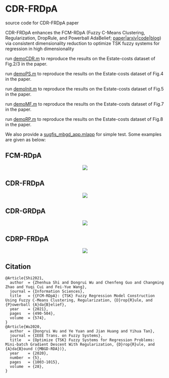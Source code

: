 # CDR-FRDpA
source code for CDR-FRDpA paper

CDR-FRDpA enhances the FCM-RDpA (Fuzzy C-Means Clustering, Regularization, DropRule, and Powerball AdaBelief; [paper](https://authors.elsevier.com/c/1dHuD4ZQE4EJG)|[arxiv](https://arxiv.org/abs/2012.00060)|[code](https://github.com/ZhenhuaShi/FCM-RDpA)|[blog](http://blog.sciencenet.cn/blog-3418535-1260629.html)) via consistent dimensionality reduction to optimize TSK fuzzy systems for regression in high dimensionality

run [demoCDR.m](https://github.com/ZhenhuaShi/CDR-FCM-RDpA/blob/main/demoCDR.m) to reproduce the results on the Estate-costs dataset of Fig.2/3 in the paper.

run [demoPS.m](https://github.com/ZhenhuaShi/CDR-FCM-RDpA/blob/main/demoPS.m) to reproduce the results on the Estate-costs dataset of Fig.4 in the paper.

run [demoInit.m](https://github.com/ZhenhuaShi/CDR-FCM-RDpA/blob/main/demoInit.m) to reproduce the results on the Estate-costs dataset of Fig.5 in the paper.

run [demoMF.m](https://github.com/ZhenhuaShi/CDR-FCM-RDpA/blob/main/demoMF.m) to reproduce the results on the Estate-costs dataset of Fig.7 in the paper.

run [demoRP.m](https://github.com/ZhenhuaShi/CDR-FCM-RDpA/blob/main/demoRP.m) to reproduce the results on the Estate-costs dataset of Fig.8 in the paper.

We also provide a [sugfis_mbgd_app.mlapp](https://github.com/ZhenhuaShi/CDR-FCM-RDpA/blob/main/sugfis_mbgd_app.mlapp) for simple test. Some examples are given as below:

## FCM-RDpA
<div align=center><img src="https://github.com/ZhenhuaShi/CDR-FRDpA/blob/main/FCM-RDpA.PNG"/></div>

## CDR-FRDpA
<div align=center><img src="https://github.com/ZhenhuaShi/CDR-FRDpA/blob/main/CDR-FRDpA.PNG"/></div>

## CDR-GRDpA
<div align=center><img src="https://github.com/ZhenhuaShi/CDR-FRDpA/blob/main/CDR-GRDpA.PNG"/></div>

## CDRP-FRDpA
<div align=center><img src="https://github.com/ZhenhuaShi/CDR-FRDpA/blob/main/CDRP-FRDpA.PNG"/></div>

## Citation
```
@Article{Shi2021,
  author  = {Zhenhua Shi and Dongrui Wu and Chenfeng Guo and Changming Zhao and Yuqi Cui and Fei-Yue Wang},
  journal = {Information Sciences},
  title   = {{FCM-RDpA}: {TSK} Fuzzy Regression Model Construction Using Fuzzy C-Means Clustering, Regularization, {D}rop{R}ule, and {P}owerball {A}da{B}elief},
  year    = {2021},
  pages   = {490-504},
  volume  = {574},
}
@Article{Wu2020,
  author  = {Dongrui Wu and Ye Yuan and Jian Huang and Yihua Tan},
  journal = {IEEE Trans. on Fuzzy Systems},
  title   = {Optimize {TSK} Fuzzy Systems for Regression Problems: Mini-batch Gradient Descent With Regularization, {D}rop{R}ule, and {A}da{B}ound ({MBGD-RDA})},
  year    = {2020},
  number  = {5},
  pages   = {1003-1015},
  volume  = {28},
}
```
